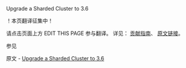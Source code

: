  Upgrade a Sharded Cluster to 3.6

 ！本页翻译征集中！

请点击页面上方 EDIT THIS PAGE 参与翻译。
详见：
[贡献指南]( https://github.com/JinMuInfo/MongoDB-Manual-zh/blob/master/CONTRIBUTING.md )、
[原文链接](  https://docs.mongodb.com/manual/release-notes/3.6-upgrade-sharded-cluster/  )。

 参见

原文 - [Upgrade a Sharded Cluster to 3.6]( https://docs.mongodb.com/manual/release-notes/3.6-upgrade-sharded-cluster/ )

